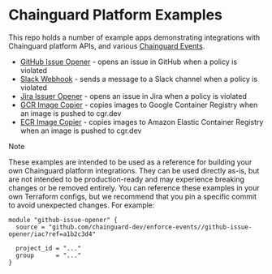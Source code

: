 # Chainguard Platform Examples

This repo holds a number of example apps demonstrating integrations with Chainguard platform APIs, and various [Chainguard Events](https://edu.chainguard.dev/chainguard/chainguard-enforce/reference/events/).

- [GitHub Issue Opener](./github-issue-opener/README.md) - opens an issue in GitHub when a policy is violated
- [Slack Webhook](./slack-webhook/README.md) - sends a message to a Slack channel when a policy is violated
- [Jira Issuer Opener](./jira-issue-opener/) - opens an issue in Jira when a policy is violated
- [GCR Image Copier](./image-copy-gcr/) - copies images to Google Container Registry when an image is pushed to cgr.dev
- [ECR Image Copier](./image-copy-ecr/) - copies images to Amazon Elastic Container Registry when an image is pushed to cgr.dev

> [!NOTE]
> These examples are intended to be used as a reference for building your own Chainguard platform integrations.
> They can be used directly as-is, but are not intended to be production-ready and may experience breaking changes or be removed entirely.
> You can reference these examples in your own Terraform configs, but we recommend that you pin a specific commit to avoid unexpected changes.
> For example:

```hcl
module "github-issue-opener" {
  source = "github.com/chainguard-dev/enforce-events//github-issue-opener/iac?ref=a1b2c3d4"

  project_id = "..."
  group      = "..."
}
